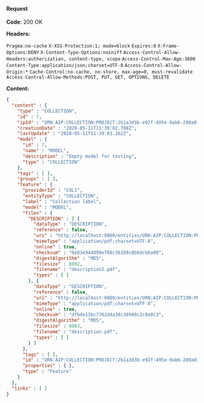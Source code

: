 #### Request

**Code:** 200 OK


**Headers:**

`Pragma:no-cache`
`X-XSS-Protection:1; mode=block`
`Expires:0`
`X-Frame-Options:DENY`
`X-Content-Type-Options:nosniff`
`Access-Control-Allow-Headers:authorization, content-type, scope`
`Access-Control-Max-Age:3600`
`Content-Type:application/json;charset=UTF-8`
`Access-Control-Allow-Origin:*`
`Cache-Control:no-cache, no-store, max-age=0, must-revalidate`
`Access-Control-Allow-Methods:POST, PUT, GET, OPTIONS, DELETE`

**Content:**


```json
{
  "content" : {
    "type" : "COLLECTION",
    "id" : 7,
    "ipId" : "URN:AIP:COLLECTION:PROJECT:2b1a3d3b-e92f-495e-9ab6-200a010b2894:V1",
    "creationDate" : "2020-05-11T11:39:02.708Z",
    "lastUpdate" : "2020-05-11T11:39:03.262Z",
    "model" : {
      "id" : 7,
      "name" : "MODEL",
      "description" : "Empty model for testing",
      "type" : "COLLECTION"
    },
    "tags" : [ ],
    "groups" : [ ],
    "feature" : {
      "providerId" : "COL1",
      "entityType" : "COLLECTION",
      "label" : "Collection label",
      "model" : "MODEL",
      "files" : {
        "DESCRIPTION" : [ {
          "dataType" : "DESCRIPTION",
          "reference" : false,
          "uri" : "http://localhost:8080/entities/URN:AIP:COLLECTION:PROJECT:2b1a3d3b-e92f-495e-9ab6-200a010b2894:V1/files/6e83e944899e788c361b9c0b6dcb6a90",
          "mimeType" : "application/pdf;charset=UTF-8",
          "online" : true,
          "checksum" : "6e83e944899e788c361b9c0b6dcb6a90",
          "digestAlgorithm" : "MD5",
          "filesize" : 8092,
          "filename" : "description2.pdf",
          "types" : [ ]
        }, {
          "dataType" : "DESCRIPTION",
          "reference" : false,
          "uri" : "http://localhost:8080/entities/URN:AIP:COLLECTION:PROJECT:2b1a3d3b-e92f-495e-9ab6-200a010b2894:V1/files/dfbde11bc7762d4a38c38940c1c0a8c3",
          "mimeType" : "application/pdf;charset=UTF-8",
          "online" : true,
          "checksum" : "dfbde11bc7762d4a38c38940c1c0a8c3",
          "digestAlgorithm" : "MD5",
          "filesize" : 8083,
          "filename" : "description.pdf",
          "types" : [ ]
        } ]
      },
      "tags" : [ ],
      "id" : "URN:AIP:COLLECTION:PROJECT:2b1a3d3b-e92f-495e-9ab6-200a010b2894:V1",
      "properties" : { },
      "type" : "Feature"
    }
  },
  "links" : [ ]
}
```
